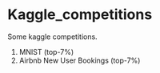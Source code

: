 # Kaggle_competitions
Some kaggle competitions.
1. MNIST (top-7%)
2. Airbnb New User Bookings (top-7%)

